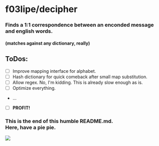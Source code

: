 # f03lipe/decipher

### Finds a 1:1 correspondence between an enconded message and english words.<br>
#### (matches against any dictionary, really)

## ToDos:
- [ ] Improve mapping interface for alphabet.
- [ ] Hash dictionary for quick comeback after small map substitution.
- [ ] Allow regex. No, I'm kidding. This is already slow enough as is.
- [ ] Optimize everything.
- ...
- [ ] **PROFIT!**

### This is the end of this humble README.md.<br> Here, have a pie pie.
![](http://i.imgur.com/euIX5cu.png)
